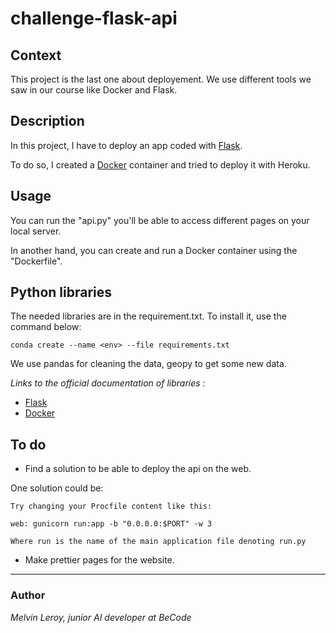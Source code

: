 # challenge-flask-api

## Context

This project is the last one about deployement. We use different tools we saw in our course like Docker and Flask.

## Description

In this project, I have to deploy an app coded with [Flask](https://flask.palletsprojects.com/en/1.1.x/).

To do so, I created a [Docker](https://docs.docker.com/) container and tried to deploy it with Heroku.

## Usage

You can run the "api.py" you'll be able to access different pages on your local server.

In another hand, you can create and run a Docker container using the "Dockerfile".

## Python libraries

The needed libraries are in the requirement.txt. To install it, use the command below:  

`conda create --name <env> --file requirements.txt`

We use pandas for cleaning the data, geopy to get some new data.

*Links to the official documentation of libraries :*
- [Flask](https://flask.palletsprojects.com/en/1.1.x/)
- [Docker](https://docs.docker.com/)

## To do

- Find a solution to be able to deploy the api on the web.

One solution could be:
```
Try changing your Procfile content like this:

web: gunicorn run:app -b "0.0.0.0:$PORT" -w 3

Where run is the name of the main application file denoting run.py
```

- Make prettier pages for the website.

-----
### Author

*Melvin Leroy, junior AI developer at BeCode*
